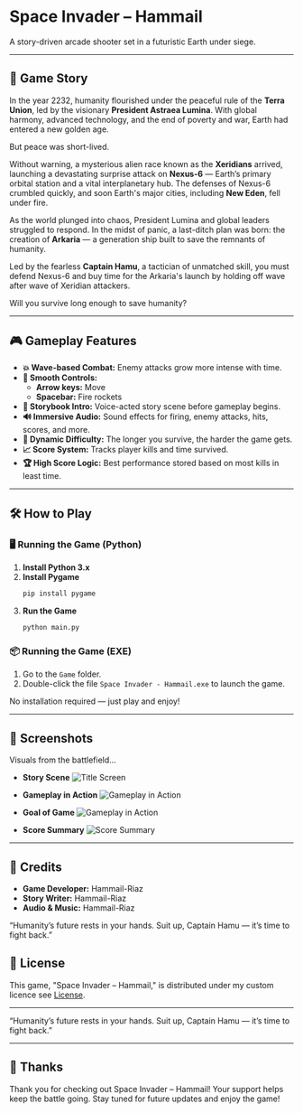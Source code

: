# Space Invader – Hammail

A story-driven arcade shooter set in a futuristic Earth under siege.

---

## 🌌 Game Story

In the year 2232, humanity flourished under the peaceful rule of the **Terra Union**, led by the visionary **President Astraea Lumina**. With global harmony, advanced technology, and the end of poverty and war, Earth had entered a new golden age.

But peace was short-lived.

Without warning, a mysterious alien race known as the **Xeridians** arrived, launching a devastating surprise attack on **Nexus-6** — Earth’s primary orbital station and a vital interplanetary hub. The defenses of Nexus-6 crumbled quickly, and soon Earth's major cities, including **New Eden**, fell under fire.

As the world plunged into chaos, President Lumina and global leaders struggled to respond. In the midst of panic, a last-ditch plan was born: the creation of **Arkaria** — a generation ship built to save the remnants of humanity.

Led by the fearless **Captain Hamu**, a tactician of unmatched skill, you must defend Nexus-6 and buy time for the Arkaria's launch by holding off wave after wave of Xeridian attackers.

Will you survive long enough to save humanity?

---

## 🎮 Gameplay Features

* **💥 Wave-based Combat:** Enemy attacks grow more intense with time.
* **🚀 Smooth Controls:**
    * **Arrow keys:** Move
    * **Spacebar:** Fire rockets
* **📖 Storybook Intro:** Voice-acted story scene before gameplay begins.
* **🔊 Immersive Audio:** Sound effects for firing, enemy attacks, hits, scores, and more.
* **🧠 Dynamic Difficulty:** The longer you survive, the harder the game gets.
* **📈 Score System:** Tracks player kills and time survived.
* **🏆 High Score Logic:** Best performance stored based on most kills in least time.

---

## 🛠️ How to Play

### 🖥️ Running the Game (Python)

1.  **Install Python 3.x**
2.  **Install Pygame**
    ```bash
    pip install pygame
    ```
3.  **Run the Game**
    ```bash
    python main.py
    ```

### 📦 Running the Game (EXE)

1.  Go to the `Game`  folder.
2.  Double-click the file `Space Invader - Hammail.exe` to launch the game.

No installation required — just play and enjoy!

---

## 📸 Screenshots

Visuals from the battlefield...

* **Story Scene**
    ![Title Screen](images/img1.png)

* **Gameplay in Action**
    ![Gameplay in Action](images/img2.png)

* **Goal of Game**
    ![Gameplay in Action](images/img0.png)

* **Score Summary**
    ![Score Summary](images/img3.png)

---

## 👑 Credits

* **Game Developer:** Hammail-Riaz
* **Story Writer:** Hammail-Riaz
* **Audio & Music:** Hammail-Riaz

“Humanity’s future rests in your hands. Suit up, Captain Hamu — it’s time to fight back.”

## 📄 License

This game, "Space Invader – Hammail," is distributed under my custom licence see [License](License.txt).

---
“Humanity’s future rests in your hands. Suit up, Captain Hamu — it’s time to fight back.”

---

## 🙏 Thanks

Thank you for checking out Space Invader – Hammail! Your support helps keep the battle going. Stay tuned for future updates and enjoy the game!
